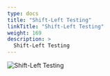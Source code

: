 ```yaml
---
type: docs
title: "Shift-Left Testing"
linkTitle: "Shift-Left Testing"
weight: 169
description: >
  Shift-Left Testing
---
```


![Shift-Left Testing](/images/bootcamp-slides/microservices-bootcamp/Slide169.PNG)
